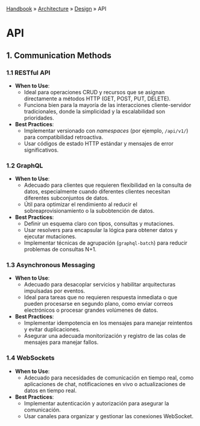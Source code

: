 [Handbook](/readme.md) » [Architecture](/architecture/readme.md) » [Design](/architecture/design/readme.md) » API

# API

## 1. Communication Methods

### 1.1 **RESTful API**
- **When to Use**:
  - Ideal para operaciones CRUD y recursos que se asignan directamente a métodos HTTP (GET, POST, PUT, DELETE).
  - Funciona bien para la mayoría de las interacciones cliente-servidor tradicionales, donde la simplicidad y la escalabilidad son prioridades.
- **Best Practices**:
  - Implementar versionado con *namespaces* (por ejemplo, `/api/v1/`) para compatibilidad retroactiva.
  - Usar códigos de estado HTTP estándar y mensajes de error significativos.

### 1.2 **GraphQL**
- **When to Use**:
  - Adecuado para clientes que requieren flexibilidad en la consulta de datos, especialmente cuando diferentes clientes necesitan diferentes subconjuntos de datos.
  - Útil para optimizar el rendimiento al reducir el sobreaprovisionamiento o la subobtención de datos.
- **Best Practices**:
  - Definir un esquema claro con tipos, consultas y mutaciones.
  - Usar resolvers para encapsular la lógica para obtener datos y ejecutar mutaciones.
  - Implementar técnicas de agrupación (`graphql-batch`) para reducir problemas de consultas N+1.

### 1.3 **Asynchronous Messaging**
- **When to Use**:
  - Adecuado para desacoplar servicios y habilitar arquitecturas impulsadas por eventos.
  - Ideal para tareas que no requieren respuesta inmediata o que pueden procesarse en segundo plano, como enviar correos electrónicos o procesar grandes volúmenes de datos.
- **Best Practices**:
  - Implementar idempotencia en los mensajes para manejar reintentos y evitar duplicaciones.
  - Asegurar una adecuada monitorización y registro de las colas de mensajes para manejar fallos.

### 1.4 **WebSockets**
- **When to Use**:
  - Adecuado para necesidades de comunicación en tiempo real, como aplicaciones de chat, notificaciones en vivo o actualizaciones de datos en tiempo real.
- **Best Practices**:
  - Implementar autenticación y autorización para asegurar la comunicación.
  - Usar canales para organizar y gestionar las conexiones WebSocket.
